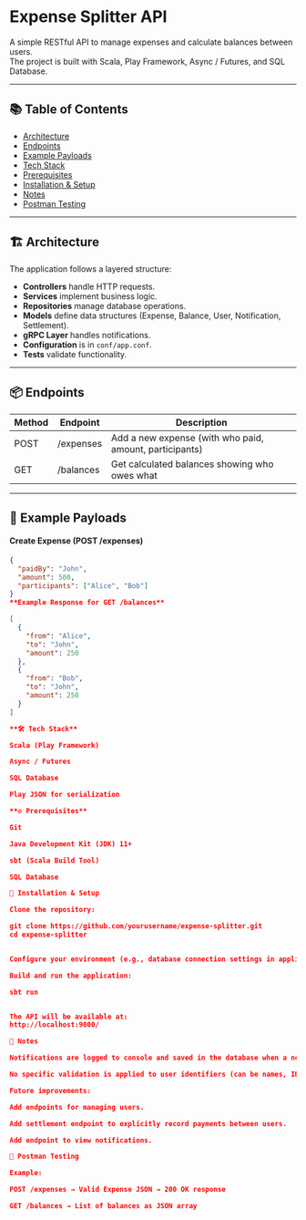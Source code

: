 # Expense Splitter API  
A simple RESTful API to manage expenses and calculate balances between users.  
The project is built with Scala, Play Framework, Async / Futures, and SQL Database.

---

## 📚 Table of Contents

- [Architecture](#architecture)  
- [Endpoints](#endpoints)  
- [Example Payloads](#example-payloads)   
- [Tech Stack](#tech-stack)  
- [Prerequisites](#prerequisites)  
- [Installation & Setup](#installation--setup)  
- [Notes](#notes)   
- [Postman Testing](#postman-testing) 
---

## 🏗️ Architecture

The application follows a layered structure: 
- **Controllers** handle HTTP requests.  
- **Services** implement business logic.  
- **Repositories** manage database operations.  
- **Models** define data structures (Expense, Balance, User, Notification, Settlement).  
- **gRPC Layer** handles notifications.  
- **Configuration** is in `conf/app.conf`.  
- **Tests** validate functionality.
---

## 📦 Endpoints

| Method | Endpoint   | Description                                     |
|--------|------------|-------------------------------------------------|
| POST   | /expenses  | Add a new expense (with who paid, amount, participants) |
| GET    | /balances  | Get calculated balances showing who owes what |

---

## 🧪 Example Payloads

#### Create Expense (POST /expenses)
```json
{
  "paidBy": "John",
  "amount": 500,
  "participants": ["Alice", "Bob"]
}
**Example Response for GET /balances**

[
  {
    "from": "Alice",
    "to": "John",
    "amount": 250
  },
  {
    "from": "Bob",
    "to": "John",
    "amount": 250
  }
]

**🛠️ Tech Stack**

Scala (Play Framework)

Async / Futures

SQL Database

Play JSON for serialization

**⚙️ Prerequisites**

Git

Java Development Kit (JDK) 11+

sbt (Scala Build Tool)

SQL Database

🚀 Installation & Setup

Clone the repository:

git clone https://github.com/yourusername/expense-splitter.git
cd expense-splitter


Configure your environment (e.g., database connection settings in application.conf).

Build and run the application:

sbt run


The API will be available at:
http://localhost:9000/

🚧 Notes

Notifications are logged to console and saved in the database when a new expense is created.

No specific validation is applied to user identifiers (can be names, IDs, etc.).

Future improvements:

Add endpoints for managing users.

Add settlement endpoint to explicitly record payments between users.

Add endpoint to view notifications.

🧪 Postman Testing

Example:

POST /expenses → Valid Expense JSON → 200 OK response

GET /balances → List of balances as JSON array

